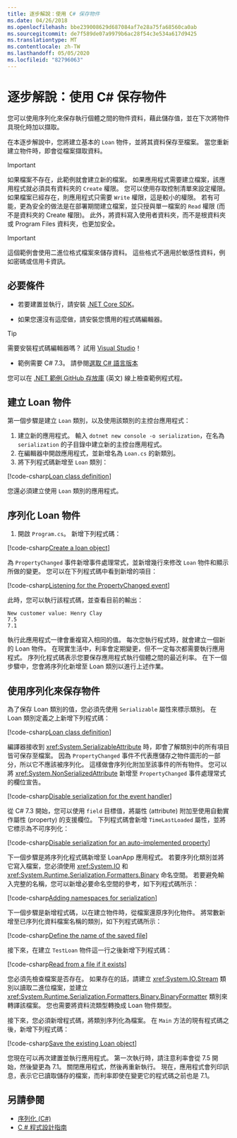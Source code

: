 ```yaml
---
title: 逐步解說：使用 C# 保存物件
ms.date: 04/26/2018
ms.openlocfilehash: bbe239008629d687084af7e28a75fa68560ca0ab
ms.sourcegitcommit: de7f589de07a9979b6ac28f54c3e534a617d9425
ms.translationtype: MT
ms.contentlocale: zh-TW
ms.lasthandoff: 05/05/2020
ms.locfileid: "82796063"
---
```

# <a name="walkthrough-persisting-an-object-using-c"></a>逐步解說：使用 C\# 保存物件

您可以使用序列化來保存執行個體之間的物件資料，藉此儲存值，並在下次將物件具現化時加以擷取。

在本逐步解說中，您將建立基本的 `Loan` 物件，並將其資料保存至檔案。 當您重新建立物件時，即會從檔案擷取資料。

> [!IMPORTANT]
> 如果檔案不存在，此範例就會建立新的檔案。 如果應用程式需要建立檔案，該應用程式就必須具有資料夾的 `Create` 權限。 您可以使用存取控制清單來設定權限。 如果檔案已經存在，則應用程式只需要 `Write` 權限，這是較小的權限。 若有可能，更為安全的做法是在部署期間建立檔案，並只授與單一檔案的 `Read` 權限 (而不是資料夾的 Create 權限)。 此外，將資料寫入使用者資料夾，而不是根資料夾或 Program Files 資料夾，也更加安全。

> [!IMPORTANT]
> 這個範例會使用二進位格式檔案來儲存資料。 這些格式不適用於敏感性資料，例如密碼或信用卡資訊。

## <a name="prerequisites"></a>必要條件

- 若要建置並執行，請安裝 [.NET Core SDK](https://dotnet.microsoft.com/download)。

- 如果您還沒有這麼做，請安裝您慣用的程式碼編輯器。

> [!TIP]
> 需要安裝程式碼編輯器嗎？ 試用 [Visual Studio](https://visualstudio.com/downloads)！

- 範例需要 C# 7.3。 請參閱[選取 C# 語言版本](../../../language-reference/configure-language-version.md)

您可以在 [.NET 範例 GitHub 存放庫](https://github.com/dotnet/samples/tree/master/csharp/serialization) (英文) 線上檢查範例程式程。

## <a name="creating-the-loan-object"></a>建立 Loan 物件

第一個步驟是建立 `Loan` 類別，以及使用該類別的主控台應用程式：

1. 建立新的應用程式。 輸入 `dotnet new console -o serialization`，在名為 `serialization` 的子目錄中建立新的主控台應用程式。
1. 在編輯器中開啟應用程式，並新增名為 `Loan.cs` 的新類別。
1. 將下列程式碼新增至 `Loan` 類別：

[!code-csharp[Loan class definition](../../../../../samples/snippets/csharp/serialization/Loan.cs#1)]

您還必須建立使用 `Loan` 類別的應用程式。

## <a name="serialize-the-loan-object"></a>序列化 Loan 物件

1. 開啟 `Program.cs`。 新增下列程式碼：

[!code-csharp[Create a loan object](../../../../../samples/snippets/csharp/serialization/Program.cs#1)]

為 `PropertyChanged` 事件新增事件處理常式，並新增幾行來修改 `Loan` 物件和顯示所做的變更。 您可以在下列程式碼中看到新增的項目：

[!code-csharp[Listening for the PropertyChanged event](../../../../../samples/snippets/csharp/serialization/Program.cs#2)]

此時，您可以執行該程式碼，並查看目前的輸出：

```console
New customer value: Henry Clay
7.5
7.1
```

執行此應用程式一律會重複寫入相同的值。 每次您執行程式時，就會建立一個新的 Loan 物件。 在現實生活中，利率會定期變更，但不一定每次都需要執行應用程式。 序列化程式碼表示您要保存應用程式執行個體之間的最近利率。 在下一個步驟中，您會將序列化新增至 Loan 類別以進行上述作業。

## <a name="using-serialization-to-persist-the-object"></a>使用序列化來保存物件

為了保存 Loan 類別的值，您必須先使用 `Serializable` 屬性來標示類別。 在 Loan 類別定義之上新增下列程式碼：

[!code-csharp[Loan class definition](../../../../../samples/snippets/csharp/serialization/Loan.cs#2)]

編譯器接收到 <xref:System.SerializableAttribute> 時，即會了解類別中的所有項目皆可保存至檔案。 因為 `PropertyChanged` 事件不代表應儲存之物件圖形的一部分，所以它不應該被序列化。 這樣做會序列化附加至該事件的所有物件。 您可以將 <xref:System.NonSerializedAttribute> 新增至 `PropertyChanged` 事件處理常式的欄位宣告。

[!code-csharp[Disable serialization for the event handler](../../../../../samples/snippets/csharp/serialization/Loan.cs#3)]

從 C# 7.3 開始，您可以使用 `field` 目標值，將屬性 (attribute) 附加至使用自動實作屬性 (property) 的支援欄位。 下列程式碼會新增 `TimeLastLoaded` 屬性，並將它標示為不可序列化：

[!code-csharp[Disable serialization for an auto-implemented property](../../../../../samples/snippets/csharp/serialization/Loan.cs#4)]

下一個步驟是將序列化程式碼新增至 LoanApp 應用程式。 若要序列化類別並將它寫入檔案，您必須使用 <xref:System.IO> 和 <xref:System.Runtime.Serialization.Formatters.Binary> 命名空間。 若要避免輸入完整的名稱，您可以新增必要命名空間的參考，如下列程式碼所示：

[!code-csharp[Adding namespaces for serialization](../../../../../samples/snippets/csharp/serialization/Program.cs#3)]

下一個步驟是新增程式碼，以在建立物件時，從檔案還原序列化物件。 將常數新增至已序列化資料檔案名稱的類別，如下列程式碼所示：

[!code-csharp[Define the name of the saved file](../../../../../samples/snippets/csharp/serialization/Program.cs#4)]

接下來，在建立 `TestLoan` 物件這一行之後新增下列程式碼：

[!code-csharp[Read from a file if it exists](../../../../../samples/snippets/csharp/serialization/Program.cs#5)]

您必須先檢查檔案是否存在。 如果存在的話，請建立 <xref:System.IO.Stream> 類別以讀取二進位檔案，並建立 <xref:System.Runtime.Serialization.Formatters.Binary.BinaryFormatter> 類別來轉譯該檔案。 您也需要將資料流類型轉換成 Loan 物件類型。

接下來，您必須新增程式碼，將類別序列化為檔案。 在 `Main` 方法的現有程式碼之後，新增下列程式碼：

[!code-csharp[Save the existing Loan object](../../../../../samples/snippets/csharp/serialization/Program.cs#6)]

您現在可以再次建置並執行應用程式。 第一次執行時，請注意利率會從 7.5 開始，然後變更為 7.1。 關閉應用程式，然後再重新執行。 現在，應用程式會列印訊息，表示它已讀取儲存的檔案，而利率即使在變更它的程式碼之前也是 7.1。

## <a name="see-also"></a>另請參閱

- [序列化 (C#)](index.md)
- [C # 程式設計指南](../../index.md)
